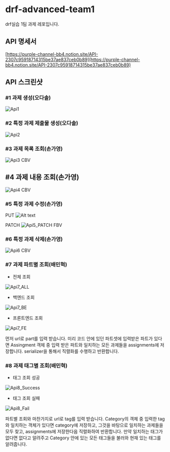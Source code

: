 # drf-advanced-team1
drf실습 1팀 과제 레포입니다.



## API 명세서
[https://purple-channel-bb4.notion.site/API-2307c95918714315be37ae837ceb0b89](https://purple-channel-bb4.notion.site/API-2307c95918714315be37ae837ceb0b89)


## API 스크린샷
### #1 과제 생성(오다솔)
![Api1](<https://github.com/likelion-Inha-12/drf-advanced-team1/blob/main/images/api1.png>)



### #2 특정 과제 제출물 생성(오다솔)
![Api2](<https://github.com/likelion-Inha-12/drf-advanced-team1/blob/main/images/api2.png>)



### #3 과제 목록 조회(손가영)
![Api3](<https://github.com/likelion-Inha-12/drf-advanced-team1/blob/main/images/api3.png>)
CBV

## #4 과제 내용 조회(손가영)
![Api4](<https://github.com/likelion-Inha-12/drf-advanced-team1/blob/main/images/api4.png>)
CBV

### #5 특정 과제 수정(손가영)
PUT
![Alt text](images/api5_put.png)

PATCH
![Api5_PATCH](<https://github.com/likelion-Inha-12/drf-advanced-team1/blob/main/images/api5.png>)
FBV


### #6 특정 과제 삭제(손가영)
![Api6](https://github.com/likelion-Inha-12/drf-advanced-team1/blob/main/images/api6.png)
CBV


### #7 과제 파트별 조회(배민혁)
- 전체 조회

![Api7_ALL](https://github.com/likelion-Inha-12/drf-advanced-team1/blob/main/images/api7_ALL.png)

- 백엔드 조회 

![Api7_BE](https://github.com/likelion-Inha-12/drf-advanced-team1/blob/main/images/api7_BE.png)

- 프론트엔드 조회  

![Api7_FE](https://github.com/likelion-Inha-12/drf-advanced-team1/blob/main/images/api7_FE.png)

먼저 url로 part를 입력 받습니다. 미리 코드 안에 있던 파트셋에 입력받은 파트가 있다면 Assingment 객체 중 입력 받은 파트와 일치하는 모든 과제들을 assignments에 저장합니다. serializer을 통해서 직렬화를 수행하고 반환합니다.


### #8 과제 태그별 조회(배민혁)
- 태그 조회 성공  

![Api8_Success](https://github.com/likelion-Inha-12/drf-advanced-team1/blob/main/images/api8_성공.png)

- 태그 조회 실패  

![Api8_Fail](https://github.com/likelion-Inha-12/drf-advanced-team1/blob/main/images/api8_실패.png)

파트별 조회와 마찬가지로 url로 tag를 입력 받습니다.  Category의 객체 중 입력한 tag와 일치하는 객체가 있다면 category에 저장하고, 그것을 바탕으로 일치하는 과제들을 모두 찾고, assignments에 저장한다음 직렬화하여 반환합니다.
만약 일치하는 태그가 없다면 없다고 알려주고 Category 안에 있는 모든 태그들을 불러와 현재 있는 태그를 알려줍니다.
